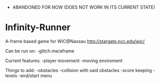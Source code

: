 - ABANDONED FOR NOW (DOES NOT WORK IN ITS CURRENT STATE)

# Infinity-Runner
A-frame based game for WIC@Nassau
http://stargate.ncc.edu/wic/

Can be run on:
  -glitch.me/aframe
  

Current features:
  -player movement
  -moving enviroment
  
Things to add:
  -obstacles
    -collision with said obstacles
  -score keeping
  -levels
  -end/start menu
  
